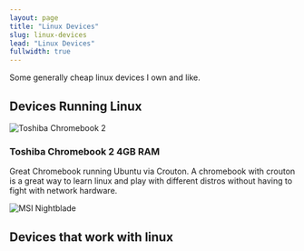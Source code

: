 ```yaml
---
layout: page
title: "Linux Devices"
slug: linux-devices
lead: "Linux Devices"
fullwidth: true
---
```


Some generally cheap linux devices I own and like.

## Devices Running Linux
<div class="row">
  <div class="col-md-5">
    <img alt="Toshiba Chromebook 2" src="https://garthvh.com//assets/img/linux/chromebook_2.jpg" class="img-responsive img-rounded" />
  </div>
  <div class="col-md-7">
    <h3>Toshiba Chromebook 2 4GB RAM</h3>
      <p>Great Chromebook running Ubuntu via Crouton. A chromebook with crouton is a great way to learn linux and play with different distros without having to fight with network hardware.</p>
  </div>
</div>
<div class="row">
  <div class="col-md-5">
    <img alt="MSI Nightblade" src="https://garthvh.com/assets/img/linux/nightblade.jpg" class="img-responsive img-rounded" />

  </div>
  <div class="col-md-7">
    </div>
</div>

## Devices that work with linux

